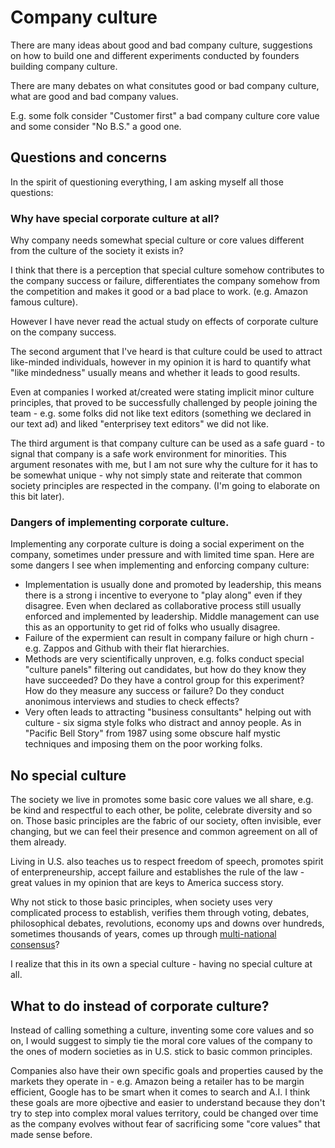 # Company culture

There are many ideas about good and bad company culture, suggestions on how to build one and different 
experiments conducted by founders building company culture.

There are many debates on what consitutes good or bad company culture, what are good and bad company values.

E.g. some folk consider "Customer first" a bad company culture core value and some consider "No B.S." a good one.

## Questions and concerns

In the spirit of questioning everything, I am asking myself all those questions:

### Why have special corporate culture at all?

Why company needs somewhat special culture or core values different from the culture of the society it exists in? 

I think that there is a perception that special culture somehow contributes to the company success or failure,
differentiates the company somehow from the competition and makes it good or a bad place to work. 
(e.g. Amazon famous culture).

However I have never read the actual study on effects of corporate culture on the company success.

The second argument that I've heard is that culture could be used to attract like-minded individuals,
however in my opinion it is hard to quantify what "like mindedness" usually means and whether it 
leads to good results. 

Even at companies I worked at/created were stating implicit minor culture principles, that proved to be successfully challenged
by people joining the team - e.g. some folks did not like text editors (something we declared in our text ad) and liked
"enterprisey text editors" we did not like.

The third argument is that company culture can be used as a safe guard - to signal that company is a safe 
work environment for minorities. This argument resonates with me, but I am not sure why the culture for it has to be somewhat unique -
why not simply state and reiterate that common society principles are respected in the company. (I'm going to elaborate on this 
bit later).

### Dangers of implementing corporate culture.

Implementing any corporate culture is doing a social experiment on the company, sometimes
under pressure and with limited time span. Here are some dangers I see when implementing and enforcing 
company culture:

* Implementation is usually done and promoted by leadership, this means there is a strong i
  incentive to everyone to "play along" even if they disagree. Even when declared as collaborative process
  still usually enforced and implemented by leadership. Middle management can use this as an opportunity
  to get rid of folks who usually disagree.
* Failure of the expermient can result in company failure or high churn - e.g. Zappos and Github with their 
  flat hierarchies.
* Methods are very scientifically unproven, e.g. folks conduct special "culture panels" filtering out candidates,
  but how do they know they have succeeded? Do they have a control group for this experiment? How do they 
  measure any success or failure? Do they conduct anonimous interviews and studies to check effects?
* Very often leads to attracting "business consultants" helping out with culture - six sigma style folks who 
  distract and annoy people. As in "Pacific Bell Story" from 1987 using some obscure half mystic techniques and imposing
  them on the poor working folks.

## No special culture

The society we live in promotes some basic core values we all share, e.g. be kind and respectful to each other, be polite, 
celebrate diversity and so on. Those basic principles are the fabric of our society, often invisible, ever changing,
but we can feel their presence and common agreement on all of them already.

Living in U.S. also teaches us to respect freedom of speech, promotes spirit of enterpreneurship, accept failure and 
establishes the rule of the law - great values in my opinion that are keys to America success story.

Why not stick to those basic principles, when society uses very complicated process to establish, verifies them through voting, debates,
philosophical debates, revolutions, economy ups and downs over hundreds, sometimes thousands of years, comes
up through [multi-national consensus](http://www.ohchr.org/EN/UDHR/Documents/UDHR_Translations/eng.pdf)?

I realize that this in its own a special culture - having no special culture at all.

## What to do instead of corporate culture?

Instead of calling something a culture, inventing some core values and so on, I would suggest to simply 
tie the moral core values of the company to the ones of modern societies as in U.S. stick to basic common principles.

Companies also have their own specific goals and properties caused by the markets they operate in - e.g. Amazon being a retailer
has to be margin efficient, Google has to be smart when it comes to search and A.I. I think these goals are more ojbective
and easier to understand because they don't try to step into complex moral values territory, could be changed over time
as the company evolves without fear of sacrificing some "core values" that made sense before.


